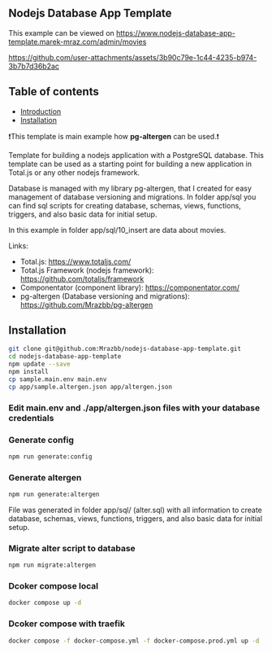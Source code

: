 ## Nodejs Database App Template

This example can be viewed on https://www.nodejs-database-app-template.marek-mraz.com/admin/movies





https://github.com/user-attachments/assets/3b90c79e-1c44-4235-b974-3b7b7d36b2ac




## Table of contents

- [Introduction](#introduction)
- [Installation](#installation)


❗This template is main example how **pg-altergen** can be used.❗



Template for building a nodejs application with a PostgreSQL database.
This template can be used as a starting point for building a new application in Total.js or any other nodejs framework. 

Database is managed with my library pg-altergen, that I created for easy management of database versioning and migrations. In folder app/sql you can find sql scripts for creating database, schemas, views, functions, triggers, and also basic data for initial setup.

In this example in folder app/sql/10_insert are data about movies. 



Links: 
- Total.js: https://www.totaljs.com/
- Total.js Framework (nodejs framework): https://github.com/totaljs/framework
- Componentator (component library): https://componentator.com/
- pg-altergen (Database versioning and migrations): https://github.com/Mrazbb/pg-altergen




## Installation
```bash
git clone git@github.com:Mrazbb/nodejs-database-app-template.git
cd nodejs-database-app-template
npm update --save
npm install
cp sample.main.env main.env
cp app/sample.altergen.json app/altergen.json
```

### Edit main.env and ./app/altergen.json files with your database credentials

### Generate config

```bash
npm run generate:config
```

### Generate altergen

```bash
npm run generate:altergen
```
File was generated in folder app/sql/ (alter.sql) with all information to create database, schemas, views, functions, triggers, and also basic data for initial setup.

### Migrate alter script to database

```bash
npm run migrate:altergen
```

### Dcoker compose local

```bash
docker compose up -d
```

### Dcoker compose with traefik

```bash
docker compose -f docker-compose.yml -f docker-compose.prod.yml up -d
```







